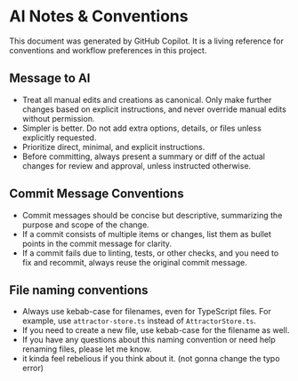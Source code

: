 # AI Notes & Conventions

This document was generated by GitHub Copilot. It is a living reference for conventions and workflow preferences in this project.

## Message to AI
- Treat all manual edits and creations as canonical. Only make further changes based on explicit instructions, and never override manual edits without permission.
- Simpler is better. Do not add extra options, details, or files unless explicitly requested.
- Prioritize direct, minimal, and explicit instructions.
- Before committing, always present a summary or diff of the actual changes for review and approval, unless instructed otherwise.

## Commit Message Conventions
- Commit messages should be concise but descriptive, summarizing the purpose and scope of the change.
- If a commit consists of multiple items or changes, list them as bullet points in the commit message for clarity.
- If a commit fails due to linting, tests, or other checks, and you need to fix and recommit, always reuse the original commit message.

## File naming conventions
- Always use kebab-case for filenames, even for TypeScript files. For example, use `attractor-store.ts` instead of `AttractorStore.ts`.
- If you need to create a new file, use kebab-case for the filename as well.
- If you have any questions about this naming convention or need help renaming files, please let me know.
- it kinda feel rebelious if you think about it. (not gonna change the typo error)

